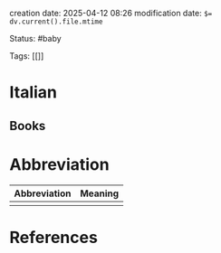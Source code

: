 creation date: 2025-04-12 08:26
modification date: `$= dv.current().file.mtime`

Status: #baby 

Tags: [[]]

# Italian

## Books














# Abbreviation

| Abbreviation | Meaning |
| ------------ | ------- |
|              |         |


# References